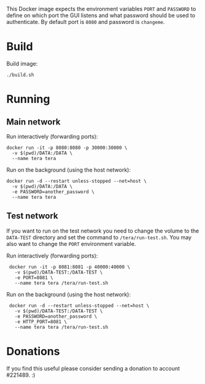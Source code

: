  This Docker image expects the environment variables `PORT` and `PASSWORD` to define on which port the GUI listens and what password should be used to authenticate. By default port is `8080` and password is `changeme`.

# Build
  Build image:
 ```
 ./build.sh
 ```

# Running


## Main network
  Run interactively (forwarding ports):
 ```
 docker run -it -p 8080:8080 -p 30000:30000 \
   -v $(pwd)/DATA:/DATA \
   --name tera tera
 ```

  Run on the background (using the host network):
 ```
 docker run -d --restart unless-stopped --net=host \
   -v $(pwd)/DATA:/DATA \
   -e PASSWORD=another_password \
   --name tera tera
 ```
## Test network
 If you want to run on the test network you need to change the volume to the `DATA-TEST` directory and set the command to `/tera/run-test.sh`. You may also want to change the `PORT` environment variable.
 
 Run interactively (forwarding ports):
```
 docker run -it -p 8081:8081 -p 40000:40000 \
   -v $(pwd)/DATA-TEST:/DATA-TEST \
   -e PORT=8081 \
   --name tera tera /tera/run-test.sh
```

 Run on the background (using the host network):
```
 docker run -d --restart unless-stopped --net=host \
   -v $(pwd)/DATA-TEST:/DATA-TEST \
   -e PASSWORD=another_password \
   -e HTTP_PORT=8081 \
   --name tera tera /tera/run-test.sh
 ```

# Donations
If you find this useful please consider sending a donation to account #221489. :)